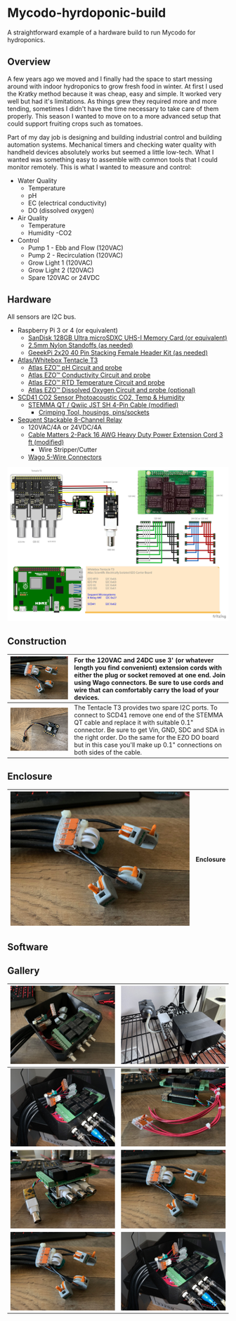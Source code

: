 # Mycodo-hyrdoponic-build
A straightforward example of a hardware build to run Mycodo for hydroponics.

## Overview
A few years ago we moved and I finally had the space to start messing around with indoor hydroponics to grow fresh food in winter. At first I used the Kratky method because it was cheap, easy and simple. It worked very well but had it's limitations. As things grew they required more and more tending, sometimes I didn't have the time necessary to take care of them properly. This season I wanted to move on to a more advanced setup that could support fruiting crops such as tomatoes.

Part of my day job is designing and building industrial control and building automation systems. Mechanical timers and checking water quality with handheld devices absolutely works but seemed a little low-tech. What I wanted was something easy to assemble with common tools that I could monitor remotely. This is what I wanted to measure and control:

- Water Quality
  - Temperature
  - pH
  - EC (electrical conductivity)
  - DO (dissolved oxygen)
- Air Quality
  - Temperature
  - Humidity
  -CO2
- Control
  - Pump 1 - Ebb and Flow (120VAC)
  - Pump 2 - Recirculation (120VAC)
  - Grow Light 1 (120VAC)
  - Grow Light 2 (120VAC)
  - Spare 120VAC or 24VDC

## Hardware
All sensors are I2C bus.
- Raspberry Pi 3 or 4 (or equivalent)
  - [SanDisk 128GB Ultra microSDXC UHS-I Memory Card (or equivalent)](https://smile.amazon.com/gp/product/B08GYKNCCP/ref=ppx_yo_dt_b_asin_title_o04_s00?ie=UTF8&psc=1)
  - [2.5mm Nylon Standoffs (as needed)](https://smile.amazon.com/Generic-Spacer-Assorted-Raspberry-Pi-Standoff/dp/B014J1ZLD6/ref=sr_1_5?crid=3M7GM3E3F7HYO&keywords=2.5+mm+nylon+standoff&qid=1667400137&qu=eyJxc2MiOiIwLjAwIiwicXNhIjoiMC4wMCIsInFzcCI6IjAuMDAifQ%3D%3D&sprefix=2.5+mm+nylon+standoff%2Caps%2C80&sr=8-5)
  - [GeeekPi 2x20 40 Pin Stacking Female Header Kit (as needed)](https://smile.amazon.com/dp/B08GC18NMK?psc=1&ref=ppx_yo2ov_dt_b_product_details)
- [Atlas/Whitebox Tentacle T3](https://atlas-scientific.com/electrical-isolation/whitebox-t3/)
  - [Atlas EZO™ pH Circuit and probe](https://atlas-scientific.com/embedded-solutions/ezo-ph-circuit)
  - [Atlas EZO™ Conductivity Circuit and probe](https://atlas-scientific.com/embedded-solutions/ezo-conductivity-circuit)
  - [Atlas EZO™ RTD Temperature Circuit and probe](https://atlas-scientific.com/embedded-solutions/ezo-rtd-temperature-circuit)
  - [Atlas EZO™ Dissolved Oxygen Circuit and probe (optional)](https://atlas-scientific.com/embedded-solutions/ezo-dissolved-oxygen-circuit/)
- [SCD41 CO2 Sensor Photoacoustic CO2, Temp & Humidity](http://adafru.it/5190)
  - [STEMMA QT / Qwiic JST SH 4-Pin Cable (modified)](https://www.adafruit.com/product/4399)
    - [Crimping Tool, housings, pins/sockets](https://www.pololu.com/product/1928)
- [Sequent Stackable 8-Channel Relay](https://smile.amazon.com/dp/B07KRKS67G?psc=1&ref=ppx_yo2ov_dt_b_product_details)
  - 120VAC/4A or 24VDC/4A 
  - [Cable Matters 2-Pack 16 AWG Heavy Duty Power Extension Cord 3 ft (modified)](https://smile.amazon.com/gp/product/B0153T1KNS/ref=ppx_yo_dt_b_asin_title_o01_s01?ie=UTF8&psc=1)
    - Wire Stripper/Cutter
  - [Wago 5-Wire Connectors](https://www.adafruit.com/product/874)

![9](schematic/pi-hydro2_bb.jpg)

## Construction
| ![7](image/IMG_5568.jpg) | For the 120VAC and 24DC use 3' (or whatever length you find convenient) extension cords with either the plug or socket removed at one end. Join using Wago connectors. Be sure to use cords and wire that can comfortably carry the load of your devices. |
| -- | :------ |
| ![7](image/IMG_5910.jpg) | The Tentacle T3 provides two spare I2C ports. To connect to SCD41 remove one end of the STEMMA QT cable and replace it with suitable 0.1" connector. Be sure to get Vin, GND, SDC and SDA in the right order. Do the same for the EZO DO board but in this case you'll make up 0.1" connections on both sides of the cable. |

## Enclosure
| ![7](image/IMG_5568.jpg) | Enclosure |
| -- | :------ |

## Software

## Gallery
| ![1](image/IMG_5570.jpg) |  ![2](image/IMG_5677.jpg) |
| --- | --- |
| ![5](image/IMG_5571.jpg) | ![6](image/IMG_5567.jpg) |
| ![3](image/IMG_5566.jpg) | ![4](image/IMG_5568.jpg) |
| ![7](image/IMG_5568.jpg) | ![8](image/IMG_5571.jpg) |


